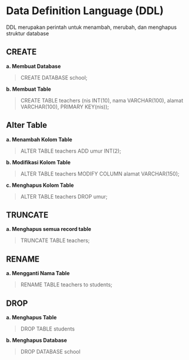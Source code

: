# Data Definition Language (DDL)
DDL merupakan perintah untuk menambah, merubah, dan menghapus struktur database
## CREATE
__a. Membuat Database__
> CREATE DATABASE school;

__b. Membuat Table__
> CREATE TABLE teachers (nis INT(10), nama VARCHAR(100), alamat VARCHAR(100), PRIMARY KEY(nis));

## Alter Table
__a. Menambah Kolom Table__
> ALTER TABLE teachers ADD umur INT(2);

__b. Modifikasi Kolom Table__
> ALTER TABLE teachers MODIFY COLUMN alamat VARCHAR(150);

__c. Menghapus Kolom Table__
> ALTER TABLE teachers DROP umur;

## TRUNCATE
__a. Menghapus semua record table__
> TRUNCATE TABLE teachers;

## RENAME
__a. Mengganti Nama Table__
> RENAME TABLE teachers to students;

## DROP
__a. Menghapus Table__
> DROP TABLE students

__b. Menghapus Database__
> DROP DATABASE school